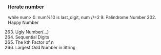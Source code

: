 ### Iterate number
while num> 0: num%10 is last_digit, num //=2 
9. Palindrome Number
202. Happy Number




263. Ugly Number(...)
1291. Sequential Digits
1492. The kth Factor of n
1903. Largest Odd Number in String
